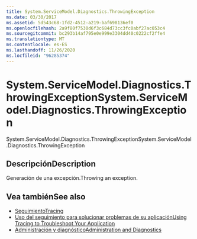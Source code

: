```yaml
---
title: System.ServiceModel.Diagnostics.ThrowingException
ms.date: 03/30/2017
ms.assetid: 5d543c68-1fd2-4512-a219-baf698136ef0
ms.openlocfilehash: 2a9f80f7530d6f3c684d73cc3fc0abf27ac053c4
ms.sourcegitcommit: bc293b14af795e0e999e3304dd40c0222cf2ffe4
ms.translationtype: MT
ms.contentlocale: es-ES
ms.lasthandoff: 11/26/2020
ms.locfileid: "96285374"
---
```

# <a name="systemservicemodeldiagnosticsthrowingexception"></a><span data-ttu-id="bb032-102">System.ServiceModel.Diagnostics.ThrowingException</span><span class="sxs-lookup"><span data-stu-id="bb032-102">System.ServiceModel.Diagnostics.ThrowingException</span></span>

<span data-ttu-id="bb032-103">System.ServiceModel.Diagnostics.ThrowingException</span><span class="sxs-lookup"><span data-stu-id="bb032-103">System.ServiceModel.Diagnostics.ThrowingException</span></span>  
  
## <a name="description"></a><span data-ttu-id="bb032-104">Descripción</span><span class="sxs-lookup"><span data-stu-id="bb032-104">Description</span></span>  

 <span data-ttu-id="bb032-105">Generación de una excepción.</span><span class="sxs-lookup"><span data-stu-id="bb032-105">Throwing an exception.</span></span>  
  
## <a name="see-also"></a><span data-ttu-id="bb032-106">Vea también</span><span class="sxs-lookup"><span data-stu-id="bb032-106">See also</span></span>

- [<span data-ttu-id="bb032-107">Seguimiento</span><span class="sxs-lookup"><span data-stu-id="bb032-107">Tracing</span></span>](index.md)
- [<span data-ttu-id="bb032-108">Uso del seguimiento para solucionar problemas de su aplicación</span><span class="sxs-lookup"><span data-stu-id="bb032-108">Using Tracing to Troubleshoot Your Application</span></span>](using-tracing-to-troubleshoot-your-application.md)
- [<span data-ttu-id="bb032-109">Administración y diagnóstico</span><span class="sxs-lookup"><span data-stu-id="bb032-109">Administration and Diagnostics</span></span>](../index.md)
